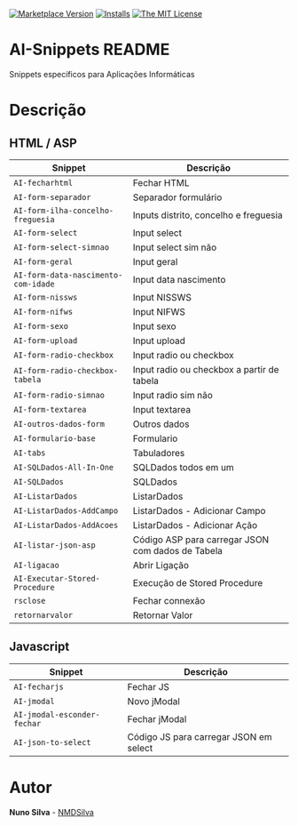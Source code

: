[![Marketplace Version](https://vsmarketplacebadge.apphb.com/version/NMSilva.aisnippets.svg?style=flat-square)](https://marketplace.visualstudio.com/items?itemName=NMSilva.aisnippets)
[![Installs](https://vsmarketplacebadge.apphb.com/installs-short/NMSilva.aisnippets.svg?style=flat-square)](https://marketplace.visualstudio.com/items?itemName=NMSilva.aisnippets)
[![The MIT License](https://img.shields.io/badge/license-MIT-orange.svg?style=flat-square)](http://opensource.org/licenses/MIT)

# AI-Snippets README

Snippets específicos para Aplicações Informáticas

# Descrição

## HTML / ASP
      
| Snippet                             | Descrição                                        |
| ----------------------------------- | ------------------------------------------------ |
| `AI-fecharhtml`                     | Fechar HTML                                      |
| `AI-form-separador`                 | Separador formulário                             |
| `AI-form-ilha-concelho-freguesia`   | Inputs distrito, concelho e freguesia            |
| `AI-form-select`                    | Input select                                     |
| `AI-form-select-simnao`             | Input select sim não                             |
| `AI-form-geral`                     | Input geral                                      |
| `AI-form-data-nascimento-com-idade` | Input data nascimento                            |
| `AI-form-nissws`                    | Input NISSWS                                     |
| `AI-form-nifws`                     | Input NIFWS                                      |
| `AI-form-sexo`                      | Input sexo                                       |
| `AI-form-upload`                    | Input upload                                     |
| `AI-form-radio-checkbox`            | Input radio ou checkbox                          |
| `AI-form-radio-checkbox-tabela`     | Input radio ou checkbox a partir de tabela       |
| `AI-form-radio-simnao`              | Input radio sim não                              |
| `AI-form-textarea`                  | Input textarea                                   |
| `AI-outros-dados-form`              | Outros dados                                     |
| `AI-formulario-base`                | Formulario                                       |
| `AI-tabs`                           | Tabuladores                                      |
| `AI-SQLDados-All-In-One`            | SQLDados todos em um                             |
| `AI-SQLDados`                       | SQLDados                                         |
| `AI-ListarDados`                    | ListarDados                                      |
| `AI-ListarDados-AddCampo`           | ListarDados - Adicionar Campo                    |
| `AI-ListarDados-AddAcoes`           | ListarDados - Adicionar Ação                     |
| `AI-listar-json-asp`                | Código ASP para carregar JSON com dados de Tabela|
| `AI-ligacao`                        | Abrir Ligação                                    |
| `AI-Executar-Stored-Procedure`      | Execução de Stored Procedure                     |
| `rsclose`                           | Fechar connexão                                  |
| `retornarvalor`                     | Retornar Valor                                   |

## Javascript

| Snippet                     | Descrição                              |
| --------------------------- | -------------------------------------- |
| `AI-fecharjs`               | Fechar JS                              |
| `AI-jmodal`                 | Novo jModal                            |
| `AI-jmodal-esconder-fechar` | Fechar jModal                          |
| `AI-json-to-select`         | Código JS para carregar JSON em select |

# Autor

**Nuno Silva** - [NMDSilva](https://github.com/NMDSilva)

